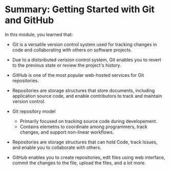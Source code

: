 # Summary: Getting Started with Git and GitHub

In this module, you learned that:
- Git is a versatile version control system used for tracking changes in code and collaborating with others on software projects.
- Due to a distsributed verision control system, Git enables you to revert to the previous state or review the project's history.

- GitHub is one of the most popular web-hosted services for Git repositories.

- Repositories are storage structures that store documents, including application source code, and enable contributors to track and maintain version control.

- Git repository model
    - Primarily focused on tracking source code during developement.
    - Contains elemetns to coordinate among programmers, track changes, and support non-linear workflows.
- Repositories are storage structures that can hold Code, track Issues, and enable you to collaborate with others.

- GitHub enables you to create repositories, edit files using web interface, commit the changes to the file, upload the files, and a lot more.


